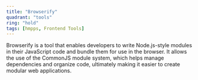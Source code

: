 ```yaml
---
title: "Browserify"
quadrant: "tools"
ring: "hold"
tags: [hmpps, Frontend Tools]
---
```


Browserify is a tool that enables developers to write Node.js-style modules in their JavaScript code and bundle them for use in the browser. It allows the use of the CommonJS module system, which helps manage dependencies and organize code, ultimately making it easier to create modular web applications.
